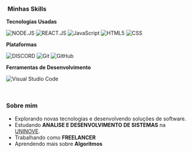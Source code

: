 <h3> &nbsp;Minhas Skills </h3>

**Tecnologias Usadas**

  ![NODE.JS](https://img.shields.io/badge/Node.js-43853D?style=for-the-badge&logo=node.js&logoColor=white)
  ![REACT.JS](https://img.shields.io/badge/React-20232A?style=for-the-badge&logo=react&logoColor=61DAFB)
  ![JavaScript](https://img.shields.io/badge/JavaScript-323330?style=for-the-badge&logo=javascript&logoColor=F7DF1E)
  ![HTML5](https://img.shields.io/badge/HTML-239120?style=for-the-badge&logo=html5&logoColor=white)
  ![CSS](https://img.shields.io/badge/CSS-239120?&style=for-the-badge&logo=css3&logoColor=white)

**Plataformas**

  ![DISCORD](https://img.shields.io/badge/Discord-7289DA?style=for-the-badge&logo=discord&logoColor=white)
  ![Git](https://img.shields.io/badge/GIT-E44C30?style=for-the-badge&logo=git&logoColor=white)
  ![GitHub](https://img.shields.io/badge/GitHub-100000?style=for-the-badge&logo=github&logoColor=white)

**Ferramentas de Desenvolvimento**

  ![Visual Studio Code](https://img.shields.io/badge/Visual_Studio_Code-0078D4?style=for-the-badge&logo=visual%20studio%20code&logoColor=white)

<br/>
<h3> Sobre mim </h3>

-  Explorando novas tecnologias e desenvolvendo soluções de software.
-  Estudando **ANALISE E DESENVOLVIMENTO DE SISTEMAS** na <a href="https://www.uninove.br/" target="_blank">UNINOVE</a>.
-  Trabalhando como **FREELANCER** 
-  Aprendendo mais sobre **Algoritmos**



